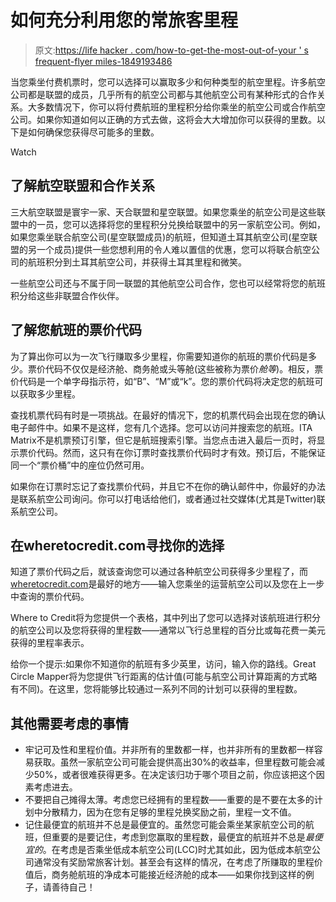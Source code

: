 # 如何充分利用您的常旅客里程

> 原文:[https://life hacker . com/how-to-get-the-most-out-of-your ' s frequent-flyer miles-1849193486](https://lifehacker.com/how-to-get-the-most-out-of-your-frequent-flyer-miles-1849193486)

当您乘坐付费机票时，您可以选择可以赢取多少和何种类型的航空里程。许多航空公司都是联盟的成员，几乎所有的航空公司都与其他航空公司有某种形式的合作关系。大多数情况下，你可以将付费航班的里程积分给你乘坐的航空公司或合作航空公司。如果你知道如何以正确的方式去做，这将会大大增加你可以获得的里数。以下是如何确保您获得尽可能多的里数。

Watch

## **了解航空联盟和合作关系**

三大航空联盟是寰宇一家、天合联盟和星空联盟。如果您乘坐的航空公司是这些联盟中的一员，您可以选择将您的里程积分兑换给联盟中的另一家航空公司。例如，如果您乘坐联合航空公司(星空联盟成员)的航班，但知道土耳其航空公司(星空联盟的另一个成员)提供一些您想利用的令人难以置信的优惠，您可以将联合航空公司的航班积分到土耳其航空公司，并获得土耳其里程和微笑。

一些航空公司还与不属于同一联盟的其他航空公司合作，您也可以经常将您的航班积分给这些非联盟合作伙伴。

## **了解您航班的票价代码**

为了算出你可以为一次飞行赚取多少里程，你需要知道你的航班的票价代码是多少。票价代码不仅仅是经济舱、商务舱或头等舱(这些被称为票价*舱等*)。相反，票价代码是一个单字母指示符，如“B”、“M”或“k”。您的票价代码将决定您的航班可以获取多少里程。

查找机票代码有时是一项挑战。在最好的情况下，您的机票代码会出现在您的确认电子邮件中。如果不是这样，您有几个选择。您可以访问并搜索您的航班。ITA Matrix不是机票预订引擎，但它是航班搜索引擎。当您点击进入最后一页时，将显示票价代码。然而，这只有在你订票时查找票价代码时才有效。预订后，不能保证同一个“票价桶”中的座位仍然可用。

如果你在订票时忘记了查找票价代码，并且它不在你的确认邮件中，你最好的办法是联系航空公司询问。你可以打电话给他们，或者通过社交媒体(尤其是Twitter)联系航空公司。

## **在wheretocredit.com寻找你的选择**

知道了票价代码之后，就该查询您可以通过各种航空公司获得多少里程了，而[wheretocredit.com](https://www.wheretocredit.com/)是最好的地方——输入您乘坐的运营航空公司以及您在上一步中查询的票价代码。

Where to Credit将为您提供一个表格，其中列出了您可以选择对该航班进行积分的航空公司以及您将获得的里程数——通常以飞行总里程的百分比或每花费一美元获得的里程率表示。

给你一个提示:如果你不知道你的航班有多少英里，访问，输入你的路线。Great Circle Mapper将为您提供飞行距离的估计值(可能与航空公司计算距离的方式略有不同)。在这里，您将能够比较通过一系列不同的计划可以获得的里程数。

## **其他需要考虑的事情**

*   牢记可及性和里程价值。并非所有的里数都一样，也并非所有的里数都一样容易获取。虽然一家航空公司可能会提供高出30%的收益率，但里程数可能会减少50%，或者很难获得更多。在决定该归功于哪个项目之前，你应该把这个因素考虑进去。
*   不要把自己摊得太薄。考虑您已经拥有的里程数——重要的是不要在太多的计划中分散精力，因为在您有足够的里程兑换奖励之前，里程一文不值。
*   记住最便宜的航班并不总是最便宜的。虽然您可能会乘坐某家航空公司的航班，但重要的是要记住，考虑到您赢取的里程数，最便宜的航班并不总是*最便宜的*。在考虑是否乘坐低成本航空公司(LCC)时尤其如此，因为低成本航空公司通常没有奖励常旅客计划。甚至会有这样的情况，在考虑了所赚取的里程价值后，商务舱航班的净成本可能接近经济舱的成本——如果你找到这样的例子，请善待自己！